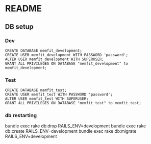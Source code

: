# README

## DB setup

### Dev

```
CREATE DATABASE memfit_development;
CREATE USER memfit_development WITH PASSWORD 'password';
ALTER USER memfit_development WITH SUPERUSER;
GRANT ALL PRIVILEGES ON DATABASE "memfit_development" to memfit_development;
```

### Test

```
CREATE DATABASE memfit_test;
CREATE USER memfit_test WITH PASSWORD 'password';
ALTER USER memfit_test WITH SUPERUSER;
GRANT ALL PRIVILEGES ON DATABASE "memfit_test" to memfit_test;
```

### db restarting

bundle exec rake db:drop RAILS_ENV=development
bundle exec rake db:create RAILS_ENV=development
bundle exec rake db:migrate RAILS_ENV=development
